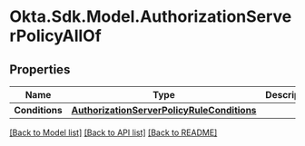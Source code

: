 # Okta.Sdk.Model.AuthorizationServerPolicyAllOf

## Properties

Name | Type | Description | Notes
------------ | ------------- | ------------- | -------------
**Conditions** | [**AuthorizationServerPolicyRuleConditions**](AuthorizationServerPolicyRuleConditions.md) |  | [optional] 

[[Back to Model list]](../README.md#documentation-for-models) [[Back to API list]](../README.md#documentation-for-api-endpoints) [[Back to README]](../README.md)

